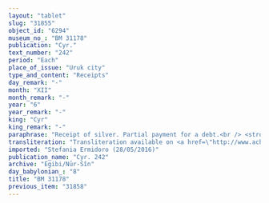 ```yaml
---
layout: "tablet"
slug: "31855"
object_id: "6294"
museum_no_: "BM 31178"
publication: "Cyr."
text_number: "242"
period: "Each"
place_of_issue: "Uruk city"
type_and_content: "Receipts"
day_remark: "-"
month: "XII"
month_remark: "-"
year: "6"
year_remark: "-"
king: "Cyr"
king_remark: "-"
paraphrase: "Receipt of silver. Partial payment for a debt.<br /> <strong>A</strong> receives 2 1/3 minas and 4 shekels of silver, a partial payment from <strong>B1</strong> and <strong>B2</strong>, part of the 5 1/2 minas and 4 shekels of silver that they owe him. The debt was secured by the debtors&rsquo; mutual warranty. The parties to the contract have taken one copy of the document each. Names of 5 witnesses and the scribe.<br /> &nbsp;<br /> <strong>A </strong>= Itti-Marduk-balāṭu/Nab&ucirc;-ahhē-iddin//Egibi; <strong>B1</strong> = Aplāya/Mu&scaron;allim-Marduk//Iddin-Amurru; <strong>B2</strong> = Ardia/Silim-Bēl//&Scaron;ang&ucirc;-Ea"
transliteration: "Transliteration available on <a href=\"http://www.achemenet.com/fr/item/?/sources-textuelles/textes-par-langues-et-ecritures/babylonien/archives-egibi/1670617\" target=\"_blank\">Achemenet</a>"
imported: "Stefania Ermidoro (28/05/2016)"
publication_name: "Cyr. 242"
archive: "Egibi/Nūr-Sîn"
day_babylonian_: "8"
title: "BM 31178"
previous_item: "31858"
---
```

